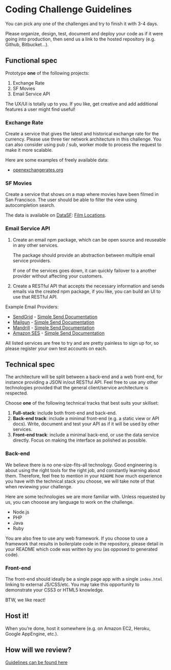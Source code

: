 Coding Challenge Guidelines
===========================

You can pick any one of the challenges and try to finish it with 3-4 days.

Please organize, design, test, document and deploy your code as if it were
going into production, then send us a link to the hosted repository (e.g.
Github, Bitbucket...).

Functional spec
---------------

Prototype **one** of the following projects:

1. Exchange Rate
2. SF Movies
3. Email Service API

The UX/UI is totally up to you. If you like, get creative and add additional
features a user might find useful!

### Exchange Rate

Create a service that gives the latest and historical exchange rate for the currency.
Please use three tier network architecture in this challenge.
You can also consider using pub / sub, worker mode to process the request to make it more scalable.

Here are some examples of freely available data:

* [openexchangerates.org](https://openexchangerates.org/)

### SF Movies

Create a service that shows on a map where movies have been filmed in San
Francisco. The user should be able to filter the view using autocompletion
search.

The data is available on [DataSF](http://www.datasf.org/): [Film
Locations](https://data.sfgov.org/Arts-Culture-and-Recreation-/Film-Locations-in-San-Francisco/yitu-d5am).

### Email Service API

1. Create an email npm package, which can be open source and reuseable in any other services.
  
   The package should provide an abstraction between multiple email service providers.
  
   If one of the services goes down, it can quickly failover to a another provider without affecting your customers.

2. Create a RESTful API that accepts the necessary information and sends emails via the created npm package, if you like, you can build an UI to use that RESTful API.

Example Email Providers:

* [SendGrid](https://sendgrid.com/user/signup) - [Simple Send Documentation](https://sendgrid.com/docs/API_Reference/Web_API/mail.html)
* [Mailgun](http://www.mailgun.com) - [Simple Send Documentation](http://documentation.mailgun.com/quickstart.html#sending-messages)
* [Mandrill](https://mandrillapp.com) - [Simple Send Documentation](https://mandrillapp.com/api/docs/messages.JSON.html#method-send)
* [Amazon SES](http://aws.amazon.com/ses/) - [Simple Send Documentation](http://docs.aws.amazon.com/ses/latest/APIReference/API_SendEmail.html)

All listed services are free to try and are pretty painless to sign up for, so
please register your own test accounts on each.


Technical spec
--------------

The architecture will be split between a back-end and a web front-end, for
instance providing a JSON in/out RESTful API. Feel free to use any other
technologies provided that the general client/service architecture is
respected.

Choose **one** of the following technical tracks that best suits your skillset:

1. **Full-stack**: include both front-end and back-end.
2. **Back-end track**: include a minimal front-end (e.g. a static view or API
   docs). Write, document and test your API as if it will be used by other
   services.
3. **Front-end track**: include a minimal back-end, or use the data service
   directly. Focus on making the interface as polished as possible.

### Back-end

We believe there is no one-size-fits-all technology. Good engineering is about
using the right tools for the right job, and constantly learning about them.
Therefore, feel free to mention in your `README` how much experience you have
with the technical stack you choose, we will take note of that when reviewing
your challenge.

Here are some technologies we are more familiar with.
Unless requested by us, you can chooose any language to work on the challenge.

* Node.js
* PHP
* Java
* Ruby

You are also free to use any web framework. If you choose to use a framework
that results in boilerplate code in the repository, please detail in your
README which code was written by you (as opposed to generated code).

### Front-end

The front-end should ideally be a single page app with a single `index.html`
linking to external JS/CSS/etc. You may take this opportunity to demonstrate
your CSS3 or HTML5 knowledge.

BTW, we like react!

Host it!
--------

When you’re done, host it somewhere (e.g. on Amazon EC2, Heroku, Google AppEngine, etc.).


How will we review?
-------------------

[Guidelines can be found here](https://github.com/uber/coding-challenge-tools/blob/master/README.md)
